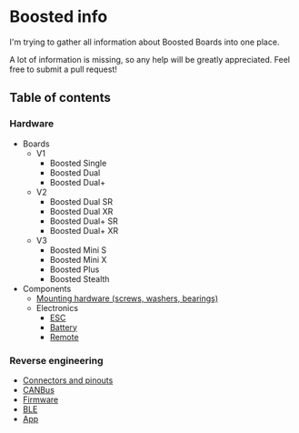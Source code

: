 # Boosted info
I'm trying to gather all information about Boosted Boards into one place.

A lot of information is missing, so any help will be greatly appreciated. Feel free to submit a pull request!

## Table of contents

### Hardware
 - Boards
	 - V1
		 - Boosted Single
		 - Boosted Dual
		 - Boosted Dual+
	 - V2
		 - Boosted Dual SR
		 - Boosted Dual XR
		 - Boosted Dual+ SR
		 - Boosted Dual+ XR
	 - V3
		 - Boosted Mini S
		 - Boosted Mini X
		 - Boosted Plus
		 - Boosted Stealth
 - Components
	 - [Mounting hardware (screws, washers, bearings)](hardware/components/mounting.md)
	 - Electronics
		 - [ESC](hardware/components/electronics/esc.md)
		 - [Battery](hardware/components/electronics/battery.md)
		 - [Remote](hardware/components/electronics/remote.md)

### Reverse engineering
- [Connectors and pinouts](reverse_engineering/connectors_pinouts.md)
- [CANBus](reverse_engineering/canbus.md)
- [Firmware](reverse_engineering/firmware.md)
- [BLE](reverse_engineering/ble.md)
- [App](reverse_engineering/app.md)